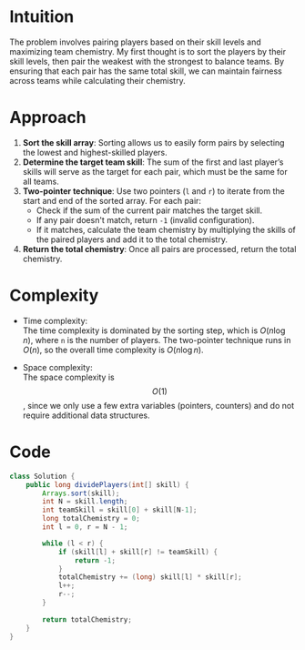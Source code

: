 # Intuition
The problem involves pairing players based on their skill levels and maximizing team chemistry. My first thought is to sort the players by their skill levels, then pair the weakest with the strongest to balance teams. By ensuring that each pair has the same total skill, we can maintain fairness across teams while calculating their chemistry.

# Approach
1. **Sort the skill array**: Sorting allows us to easily form pairs by selecting the lowest and highest-skilled players.
2. **Determine the target team skill**: The sum of the first and last player’s skills will serve as the target for each pair, which must be the same for all teams.
3. **Two-pointer technique**: Use two pointers (`l` and `r`) to iterate from the start and end of the sorted array. For each pair:
   - Check if the sum of the current pair matches the target skill.
   - If any pair doesn't match, return `-1` (invalid configuration).
   - If it matches, calculate the team chemistry by multiplying the skills of the paired players and add it to the total chemistry.
4. **Return the total chemistry**: Once all pairs are processed, return the total chemistry.

# Complexity
- Time complexity:  
  The time complexity is dominated by the sorting step, which is $O(n \log n)$, where `n` is the number of players. The two-pointer technique runs in $O(n)$, so the overall time complexity is $O(n \log n)$.

- Space complexity:  
  The space complexity is $$O(1)$$, since we only use a few extra variables (pointers, counters) and do not require additional data structures.

# Code
```java
class Solution {
    public long dividePlayers(int[] skill) {
        Arrays.sort(skill);
        int N = skill.length;
        int teamSkill = skill[0] + skill[N-1];
        long totalChemistry = 0;
        int l = 0, r = N - 1;

        while (l < r) {
            if (skill[l] + skill[r] != teamSkill) {
                return -1; 
            }
            totalChemistry += (long) skill[l] * skill[r];  
            l++;
            r--;
        }
        
        return totalChemistry;
    }
}
```